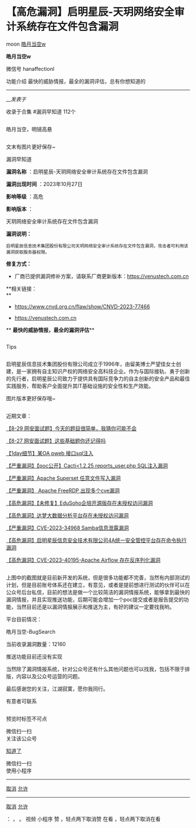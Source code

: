 #  【高危漏洞】启明星辰-天玥网络安全审计系统存在文件包含漏洞

moon  [ 皓月当空w ](javascript:void\(0\);)

**皓月当空w** ![]()

微信号 hanaffectionl

功能介绍 最快的威胁情报，最全的漏洞评估，总有你想知道的

____

___发表于_

收录于合集 #漏洞早知道 112个

![]()

皓月当空，明镜高悬

![]()  

  

  

文末有图片更好保存~

  

![]()漏洞早知道  

 **漏洞名称** ：启明星辰-天玥网络安全审计系统存在文件包含漏洞

 **漏洞出现时间** ：2023年10月27日

 **影响等级** ：高危

 **影响版本** ：

天玥网络安全审计系统存在文件包含漏洞  

 **漏洞说明：**  

    启明星辰信息技术集团股份有限公司天玥网络安全审计系统存在文件包含漏洞，攻击者可利用该漏洞获取服务器权限。                                  

 **修复方式：**

  * 厂商已提供漏洞修补方案，请联系厂商更新版本：https://venustech.com.cn      

 **相关链接：  
**

  * https://www.cnvd.org.cn/flaw/show/CNVD-2023-77466

  * https://venustech.com.cn  

  

 ** **最快的威胁情报，最全的漏洞评估****  

 **![]()**

  

  

  

  

Tips  

![]()  
  
  
  
  
  
  
  
  
  
  
  

启明星辰信息技术集团股份有限公司成立于1996年，由留美博士严望佳女士创建，是一家拥有自主知识产权的网络安全高科技企业。作为与国际接轨、勇于创新的先行者，启明星辰公司致力于提供具有国际竞争力的自主创新的安全产品和最佳实践服务，帮助客户全面提升其IT基础设施的安全性和生产效能。  

  

图片版本更好保存哦~

  

![]()

  
![]()近期文章：

[【8-29 网安面试题】今天的题目很简单，我猜你可能不会  
](http://mp.weixin.qq.com/s?__biz=Mzg4MDg5NzAxMQ==&mid=2247484843&idx=1&sn=772b303b7bfebde91f5178944bbcd375&chksm=cf6f7b37f818f22196b97caa7967c4f5d3f097608df9207c8860b0fc300e22378d7a211403d8&scene=21#wechat_redirect)

[【8-27 网安面试题】这些基础题你还记得吗  
](http://mp.weixin.qq.com/s?__biz=Mzg4MDg5NzAxMQ==&mid=2247484823&idx=1&sn=33b81fbc4fb970c623e77d7a5ef46525&chksm=cf6f7b0bf818f21d3450c49112319228ee7fb2557f4914af6808ec6fc7fa3f9c5bd38780228c&scene=21#wechat_redirect)

[【1day细节】某OA pweb
接口sql注入](http://mp.weixin.qq.com/s?__biz=Mzg4MDg5NzAxMQ==&mid=2247484881&idx=1&sn=4e657c8fcc089c836184cf58c51d2b72&chksm=cf6f7b4df818f25be7848c5b789fb6d17032d4ab6d68b415d5395e2aeb1d394c3d6f9fa03be1&scene=21#wechat_redirect)

[【严重漏洞】【poc公开】Cacti<1.2.25 reports_user.php
SQL注入漏洞](http://mp.weixin.qq.com/s?__biz=Mzg4MDg5NzAxMQ==&mid=2247484904&idx=1&sn=3a044f81c859df4adea4c00eeb52421a&chksm=cf6f7b74f818f26294b63ffcadbb59a3ce1a79acfea6a463bf409c7440cb8cce4201e237510c&scene=21#wechat_redirect)

[【严重漏洞】Apache Superset
任意文件写入漏洞](http://mp.weixin.qq.com/s?__biz=Mzg4MDg5NzAxMQ==&mid=2247484901&idx=1&sn=98ccb9719a41ddc842a4cde01112dd2a&chksm=cf6f7b79f818f26f53e2c2990c906302b1a13247f78f31d0cf69e303fea20869b0ea10807821&scene=21#wechat_redirect)  

[](http://mp.weixin.qq.com/s?__biz=Mzg4MDg5NzAxMQ==&mid=2247484823&idx=1&sn=33b81fbc4fb970c623e77d7a5ef46525&chksm=cf6f7b0bf818f21d3450c49112319228ee7fb2557f4914af6808ec6fc7fa3f9c5bd38780228c&scene=21#wechat_redirect)[【严重漏洞】
Apache FreeRDP
出现多个cve漏洞](http://mp.weixin.qq.com/s?__biz=Mzg4MDg5NzAxMQ==&mid=2247484859&idx=1&sn=eb3e9f6d87304e78741397da0c29936b&chksm=cf6f7b27f818f2313bb5832d63d54d85dc146bf3ebcc06278a2c8dd59605e7b1d442b0a3fa25&scene=21#wechat_redirect)  

[【高危漏洞】【未修复】EduSoho企培开源版存在未授权访问漏洞  
](http://mp.weixin.qq.com/s?__biz=Mzg4MDg5NzAxMQ==&mid=2247484863&idx=1&sn=fd7d16aef7c10a2699fb491b0ea02bbe&chksm=cf6f7b23f818f235e455e36c1ff8cf56d2dd964ea7f37a11ce67e7c63d2cb705f212ad02278e&scene=21#wechat_redirect)

[【高危漏洞】达梦大数据分析平台存在未授权访问漏洞](http://mp.weixin.qq.com/s?__biz=Mzg4MDg5NzAxMQ==&mid=2247484863&idx=2&sn=f6032b4c7a109a838b9392ef2950abce&chksm=cf6f7b23f818f23587ab5d2095882f8ff6a1bb0e205a67c49016dfe860ed4abe67b47e5467ac&scene=21#wechat_redirect)

[【严重漏洞】CVE-2023-34968
Samba信息泄露漏洞](http://mp.weixin.qq.com/s?__biz=Mzg4MDg5NzAxMQ==&mid=2247484853&idx=1&sn=e1e42f0123d773143f6eb8b56669ec70&chksm=cf6f7b29f818f23fe32ad614b7c99821d28a1f20e3b8ca2fc4543b754e6c1de14e878862b4ff&scene=21#wechat_redirect)

[【高危漏洞】启明星辰信息安全技术有限公司4A统一安全管控平台存在命令执行漏洞](http://mp.weixin.qq.com/s?__biz=Mzg4MDg5NzAxMQ==&mid=2247484849&idx=1&sn=30d011f2463c4912c42491289a590062&chksm=cf6f7b2df818f23b8376cbb2f6e2da22b223ea184c98106ddbbae747b44a0d2299a3c3202d27&scene=21#wechat_redirect)

[【高危漏洞】CVE-2023-40195-Apache Airflow
存在反序列化漏洞](http://mp.weixin.qq.com/s?__biz=Mzg4MDg5NzAxMQ==&mid=2247484843&idx=2&sn=b6bcc3857a123bc3a0f79238617ada50&chksm=cf6f7b37f818f2212881d7cbb330d01874949be7a51e6433fbc79450d7ec968bc3eaaca37b51&scene=21#wechat_redirect)

  

  
  

  
  
  
  
  
  
  

  

![]()

  

上图中的截图就是目前新开发的系统，但是很多功能都不完善，当然有内部测试的计划，但是目前账号体系还在建立，有意见，或者是提前想进行测试的伙伴可以在公众号后台私信，目前的想法是做一个比较简洁的漏洞情报系统，能够拿到最快的漏洞情报，并且实现推送功能，后期可能会增加一个poc提交或者是报告提交的功能，当然目前还是以漏洞情报展示和推送为主，有好的建议一定要找我哟。

  

平台目前情况：

皓月当空-BugSearch  

当前收录漏洞数量：12160

推送功能目前还没有实现

  

  

当然除了漏洞情报系统，针对公众号还有什么其他问题也可以找我，包括不限于排版，内容以及公众号运营的问题。

  

最后感谢您的关注，江湖寂寞，愿你我同行。

  
  

  
有意者可联系  
  

![]()

  

预览时标签不可点

微信扫一扫  
关注该公众号

[知道了](javascript:;)

微信扫一扫  
使用小程序

****

[取消](javascript:void\(0\);) [允许](javascript:void\(0\);)

****

[取消](javascript:void\(0\);) [允许](javascript:void\(0\);)

： ， 。   视频 小程序 赞 ，轻点两下取消赞 在看 ，轻点两下取消在看

